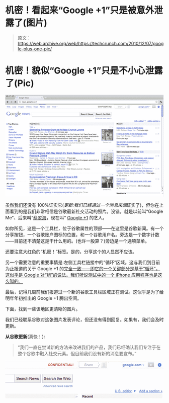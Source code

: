 # 机密！看起来“Google +1”只是被意外泄露了(图片)

> 原文：<https://web.archive.org/web/https://techcrunch.com/2010/12/07/google-plus-one-pic/>

# 机密！貌似“Google +1”只是不小心泄露了(Pic)

![](img/e766e45e8e037eeca46d231e4a75dce9.png)

虽然我们还没有 100%证实它(*更新:我们已经通过一个消息来源*证实了)，但你在上面看到的是我们非常相信是谷歌最新社交活动的照片。没错，就是以前叫“Google Me”、后来叫“[翡翠海](https://web.archive.org/web/20221220131648/https://techcrunch.com/2010/12/01/google-social-emerald-sea/)，现在叫“ [Google +1](https://web.archive.org/web/20221220131648/https://techcrunch.com/2010/12/02/google-plus-one-brin/) 的艺人。

如你所见，这是一个工具栏，位于谷歌属性的顶部——在这里是谷歌新闻。有一个分享按钮，一个谷歌账户图标的位置，和一个谷歌用户名。旁边是一个数字计数——目前还不清楚这是干什么用的。(也许一股算？)旁边是一个选项菜单。

还要注意大红色的“机密！”标签。是的，分享这个的人显然不应该。

另一个需要注意的重要事情是:左侧工具栏链接中的“循环”区域。这与我们到目前为止报道的关于 Google +1 的[完全一致——即它的一个关键部分是基于“循环”，这似乎是 Google 对“组”的说法。我们听说测试中的一个 iPhone 应用程序也是这么叫的。](https://web.archive.org/web/20221220131648/https://techcrunch.com/2010/12/04/google-plus-one-iphone-facebook-loop/)

最后，记得几周前我们报道过一个新的谷歌工具栏区域正在测试。这似乎是为了给明年年初推出的 Google +1 腾出空间。

下面，找到一些该地区更清晰的图片。

我们已经联系谷歌对这张图片发表评论，但还没有得到回复。如果有，我们会及时更新。

**从谷歌更新**(真快！):

> “我们一直在尝试新的方法来改进我们的产品，我们已经确认我们专注于在整个谷歌中融入社交元素。但目前我们没有新的消息要宣布。”

![](img/ca32895e377fa1e048632a861faf9a7b.png)